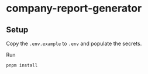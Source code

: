 # company-report-generator

## Setup

Copy the `.env.example` to `.env` and populate the secrets.

Run

```bash
pnpm install
```
